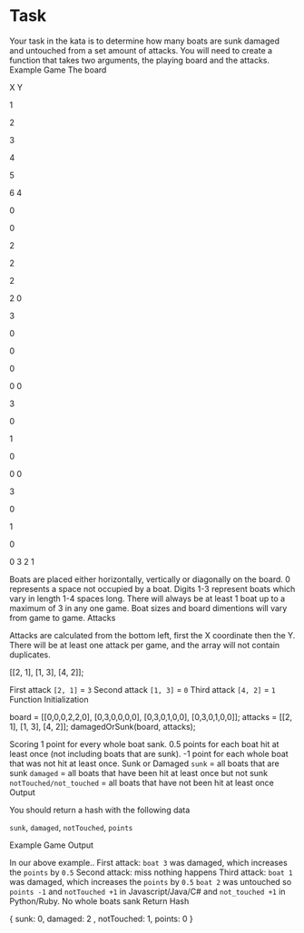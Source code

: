 # Task

Your task in the kata is to determine how many boats are sunk damaged and untouched from a set amount of attacks. You will need to create a function that takes two arguments, the playing board and the attacks.
Example Game
The board
  	
X
Y
	  	
1
	
2
	
3
	
4
	
5
	
6
4
	
0
	
0
	
2
	
2
	
2
	
2
0
	
3
	
0
	
0
	
0
	
0
0
	
3
	
0
	
1
	
0
	
0
0
	
3
	
0
	
1
	
0
	
0
3
2
1
	 


Boats are placed either horizontally, vertically or diagonally on the board. 0 represents a space not occupied by a boat. Digits 1-3 represent boats which vary in length 1-4 spaces long. There will always be at least 1 boat up to a maximum of 3 in any one game. Boat sizes and board dimentions will vary from game to game.
Attacks

Attacks are calculated from the bottom left, first the X coordinate then the Y. There will be at least one attack per game, and the array will not contain duplicates.

[[2, 1], [1, 3], [4, 2]];

First attack      `[2, 1]` = `3`
Second attack `[1, 3]` = `0`
Third attack     `[4, 2]` = `1`
Function Initialization

board = [[0,0,0,2,2,0],
         [0,3,0,0,0,0],
         [0,3,0,1,0,0],
         [0,3,0,1,0,0]];
attacks = [[2, 1], [1, 3], [4, 2]];
damagedOrSunk(board, attacks);

Scoring
1 point for every whole boat sank.
0.5 points for each boat hit at least once (not including boats that are sunk).
-1 point for each whole boat that was not hit at least once.
Sunk or Damaged
`sunk` = all boats that are sunk
`damaged` = all boats that have been hit at least once but not sunk
`notTouched/not_touched` = all boats that have not been hit at least once
Output

You should return a hash with the following data

`sunk`, `damaged`, `notTouched`, `points`

Example Game Output

In our above example..
First attack: `boat 3` was damaged, which increases the `points` by `0.5`
Second attack: miss nothing happens
Third attack: `boat 1` was damaged, which increases the `points` by `0.5`
`boat 2` was untouched so `points -1` and `notTouched +1` in Javascript/Java/C# and `not_touched +1` in Python/Ruby.
No whole boats sank
Return Hash

{ sunk: 0, damaged: 2 , notTouched: 1, points: 0 }
